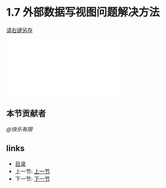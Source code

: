 # 1.7 外部数据写视图问题解决方法
[请右键另存](docs/1.7.1.pdf)

![](docs/1.7.1.pdf?raw=true)

## 本节贡献者
*@快乐有限*

## links
  * [目录](<preface.md>)
  * 上一节: [上一节](<01.06.md>)
  * 下一节: [下一节](<01.08.md>)
